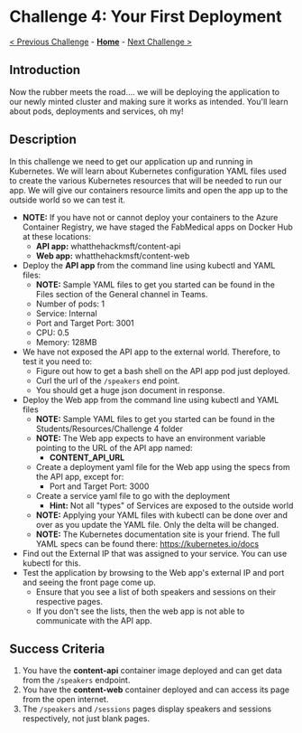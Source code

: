 # Challenge 4: Your First Deployment

[< Previous Challenge](./03-k8sintro.md) - **[Home](../README.md)** - [Next Challenge >](./05-scaling.md)

## Introduction

Now the rubber meets the road.... we will be deploying the application to our newly minted cluster and making sure it works as intended. You'll learn about pods, deployments and services, oh my!

## Description

In this challenge we need to get our application up and running in Kubernetes. We will learn about Kubernetes configuration YAML files used to create the various Kubernetes resources that will be needed to run our app. We will give our containers resource limits and open the app up to the outside world so we can test it.

- **NOTE:** If you have not or cannot deploy your containers to the Azure Container Registry, we have staged the FabMedical apps on Docker Hub at these locations:
	- **API app:** whatthehackmsft/content-api
	- **Web app:** whatthehackmsft/content-web
- Deploy the **API app** from the command line using kubectl and YAML files:
	- **NOTE:** Sample YAML files to get you started can be found in the Files section of the General channel in Teams.
	- Number of pods: 1
	- Service: Internal
	- Port and Target Port: 3001
	- CPU: 0.5
	- Memory: 128MB
- We have not exposed the API app to the external world. Therefore, to test it you need to:
	- Figure out how to get a bash shell on the API app pod just deployed.
	- Curl the url of the `/speakers` end point.
	- You should get a huge json document in response.
- Deploy the Web app from the command line using kubectl and YAML files
	- **NOTE:** Sample YAML files to get you started can be found in the Students/Resources/Challenge 4 folder
	- **NOTE:** The Web app expects to have an environment variable pointing to the URL of the API app named:
		- **CONTENT_API_URL**
	- Create a deployment yaml file for the Web app using the specs from the API app, except for:
		- Port and Target Port: 3000
	- Create a service yaml file to go with the deployment
		- **Hint:** Not all "types" of Services are exposed to the outside world
	- **NOTE:** Applying your YAML files with kubectl can be done over and over as you update the YAML file. Only the delta will be changed.
	- **NOTE:** The Kubernetes documentation site is your friend. The full YAML specs can be found there: <https://kubernetes.io/docs>
- Find out the External IP that was assigned to your service. You can use kubectl for this.
- Test the application by browsing to the Web app's external IP and port and seeing the front page come up.
	- Ensure that you see a list of both speakers and sessions on their respective pages.
	- If you don't see the lists, then the web app is not able to communicate with the API app.

## Success Criteria

1. You have the **content-api** container image deployed and can get data from the `/speakers` endpoint.
1. You have the **content-web** container deployed and can access its page from the open internet.
1. The `/speakers` and `/sessions` pages display speakers and sessions respectively, not just blank pages.